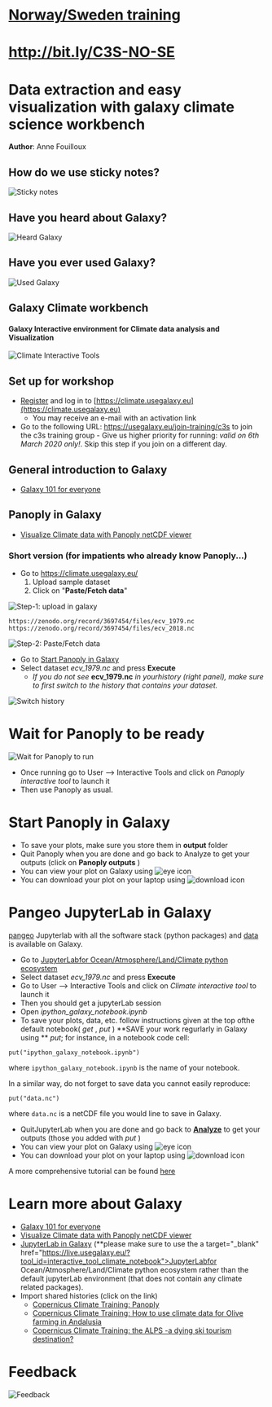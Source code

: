 # [Norway/Sweden training](https://nordicesmhub.github.io/Norway_Sweden_training/)

# http://bit.ly/C3S-NO-SE

# Data extraction and easy visualization with galaxy climate science workbench

**Author**: Anne Fouilloux

## How do we use sticky notes?

![Sticky notes](img/sticky-notes.png)


## Have you heard about Galaxy?

![Heard Galaxy](img/heard_Galaxy.png)


## Have you ever used Galaxy?

![Used Galaxy](img/used_galaxy.png)

## Galaxy Climate workbench

#### Galaxy Interactive environment for Climate data analysis and Visualization

![Climate Interactive Tools](img/livegalaxy.png)


## Set up for workshop

- [Register](https://climate.usegalaxy.eu/login) and log in to [https://climate.usegalaxy.eu](https://climate.usegalaxy.eu)
    - You may receive an e-mail with an activation link
- Go to the following URL:
    https://usegalaxy.eu/join-training/c3s to join the c3s training group
       -  Give us higher priority for running: *valid on 6th March 2020 only!*. Skip this step if you join on a different day.

## General introduction to Galaxy

- <a target="_blank" href="https://training.galaxyproject.org/training-material/topics/introduction/tutorials/galaxy-intro-101-everyone/tutorial.html">Galaxy 101 for everyone</a>

## Panoply in Galaxy

- <a target="_blank" href="https://training.galaxyproject.org/training-material/topics/climate/tutorials/panoply/tutorial.html">Visualize Climate data with Panoply netCDF viewer</a>

### Short version (for impatients who already know Panoply...)

- Go to <a target="_blank" href="https://climate.usegalaxy.eu/">https://climate.usegalaxy.eu/</a>
    1. Upload sample dataset
    2. Click on "**Paste/Fetch data**"


![Step-1: upload in galaxy](img/download_galaxy.png)


```
https://zenodo.org/record/3697454/files/ecv_1979.nc
https://zenodo.org/record/3697454/files/ecv_2018.nc
```

![Step-2: Paste/Fetch data](img/paste_galaxy.png)

- Go to <a target="_blank" href="https://live.usegalaxy.eu/?tool_id=interactive_tool_panoply">Start Panoply in Galaxy</a>
- Select dataset *ecv_1979.nc* and press **Execute**
    - _If you do not see_ **ecv_1979.nc** _in yourhistory (right panel),_
       _make sure to first switch to the history that contains your dataset._

![Switch history](img/switch_history.png)

# Wait for Panoply to be ready
 
![Wait for Panoply to run](img/wait_run_galaxy.png)

- Once running go to User --> Interactive Tools and click on *Panoply interactive tool* to launch it
- Then use Panoply as usual.


# Start Panoply in Galaxy

- To save your plots, make sure you store them in
    **output** folder
- Quit Panoply when you are done and go back to
    Analyze to get your outputs (click on **Panoply outputs** )
- You can view your plot on Galaxy using ![eye icon](img/eye_galaxy.png)
- You can download your plot on your laptop using ![download icon](img/save_icon_galaxy.png)

# Pangeo JupyterLab in Galaxy

[pangeo](http://pangeo.io/) Jupyterlab with all the software stack (python packages) and [data](https://catalog.pangeo.io/) is available on Galaxy.

- Go to <a target="_blank" href="https://live.usegalaxy.eu/?tool_id=interactive_tool_climate_notebook">JupyterLabfor Ocean/Atmosphere/Land/Climate python ecosystem</a>
- Select dataset *ecv_1979.nc* and press **Execute**
- Go to User --> Interactive Tools and click on _Climate interactive tool_ to launch it
- Then you should get a jupyterLab session
- Open *ipython_galaxy_notebook.ipynb*
- To save your plots, data, etc. follow instructions given at the top ofthe default
    notebook( _get_ , _put_ )
**SAVE your work regurlarly in Galaxy using ** *put*; for instance, in a notebook code cell:

```
put("ipython_galaxy_notebook.ipynb")
```

where `ipython_galaxy_notebook.ipynb` is the name of your notebook.

In a similar way, do not forget to save data you cannot easily reproduce:

```
put("data.nc")
```

where `data.nc` is a netCDF file you would line to save in Galaxy.

- QuitJupyterLab when you are done and go back to **[Analyze](https://live.usegalaxy.eu/)** to get your outputs
    (those you added with _put_ )
- You can view your plot on Galaxy using ![eye icon](img/eye_galaxy.png)
- You can download your plot on your laptop using ![download icon](img/save_icon_galaxy.png)

A more comprehensive tutorial can be found [here](https://training.galaxyproject.org/training-material/topics/galaxy-ui/tutorials/jupyterlab/tutorial.html)

# Learn more about Galaxy

- [Galaxy 101 for everyone](https://training.galaxyproject.org/training-material/topics/introduction/tutorials/galaxy-intro-101-everyone/tutorial.html)
- [Visualize Climate data with Panoply netCDF viewer](https://training.galaxyproject.org/training-material/topics/climate/tutorials/panoply/tutorial.html)
- [JupyterLab in Galaxy](https://training.galaxyproject.org/training-material/topics/galaxy-ui/tutorials/jupyterlab/tutorial.html) (**please make sure to use the a target="_blank" href="https://live.usegalaxy.eu/?tool_id=interactive_tool_climate_notebook">JupyterLabfor Ocean/Atmosphere/Land/Climate python ecosystem</a> rather than the default jupyterLab environment (that does not contain any climate related packages).
- Import shared histories (click on the link)
    - <a target="_blank" href="https://climate.usegalaxy.eu/u/annefou/h/copernicus-climate-training-panoply">Copernicus Climate Training: Panoply</a>
    - <a target="_blank" href="https://climate.usegalaxy.eu/u/annefou/h/copernicus-climate-training-how-to-use-climate-data-for-olive-farming-in-andalusia">Copernicus Climate Training: How to use climate data for Olive farming in Andalusia</a>
    - <a target="_blank" href="https://climate.usegalaxy.eu/u/annefou/h/copernicus-climate-training">Copernicus Climate Training: the ALPS -a dying ski tourism destination?</a>

# Feedback

![Feedback](img/feedback_galaxy.png)



